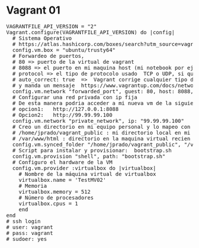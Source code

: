 # Vagrant 01

<pre>
VAGRANTFILE_API_VERSION = "2"
Vagrant.configure(VAGRANTFILE_API_VERSION) do |config|
  # Sistema Operativo
  # https://atlas.hashicorp.com/boxes/search?utm_source=vagrantcloud.com&vagrantcloud=1
  config.vm.box = "ubuntu/trusty64"
  # Forwardeo de puertos,  
  # 80 => puerto de la virtual de vagrant
  # 8088 => el puerto en mi maquina host (mi notebook por ejemplo  http://localhost:8088)
  # protocol => el tipo de protocolo usado  TCP o UDP, si quisieramos ambos podriamos duplicar la linea y solo cambiar tcp por udp
  # auto_correct: true  =>  Vagrant corrige cualquier tipo de colicion
  # y manda un mensaje  https://www.vagrantup.com/docs/networking/forwarded_ports.html
  config.vm.network "forwarded_port", guest: 80, host: 8088,  protocol: "tcp", auto_correct: "true"
  # Configurar una red privada con ip fija
  # De esta manera podria acceder a mi nueva vm de la siguiente manera:
  # opcion1:   http://127.0.0.1:8088
  # Opcion2:   http://99.99.99.100
  config.vm.network "private_network", ip: "99.99.99.100"
  # Creo un directorio en mi equipo personal y lo mapeo con un directorio en la VM
  # /home/jprado/vagrant_public : mi directorio local en mi notebook
  # /var/www/html : directorio en la maquina virtual recien creada
  config.vm.synced_folder "/home/jprado/vagrant_public", "/var/www/html"  
  # Script para instalar y provisionar:  bootstrap.sh
  config.vm.provision "shell", path: "bootstrap.sh"
  # Configuro el hardware de la VM
  config.vm.provider :virtualbox do |virtualbox|
    # Nombre de la máquina virtual de virtualbox
    virtualbox.name = 'TestMV02'
    # Memoria
    virtualbox.memory = 512
    # Número de procesadores
    virtualbox.cpus = 1
    end
end
# ssh login
# user: vagrant
# pass: vagrant
# sudoer: yes
</pre>
